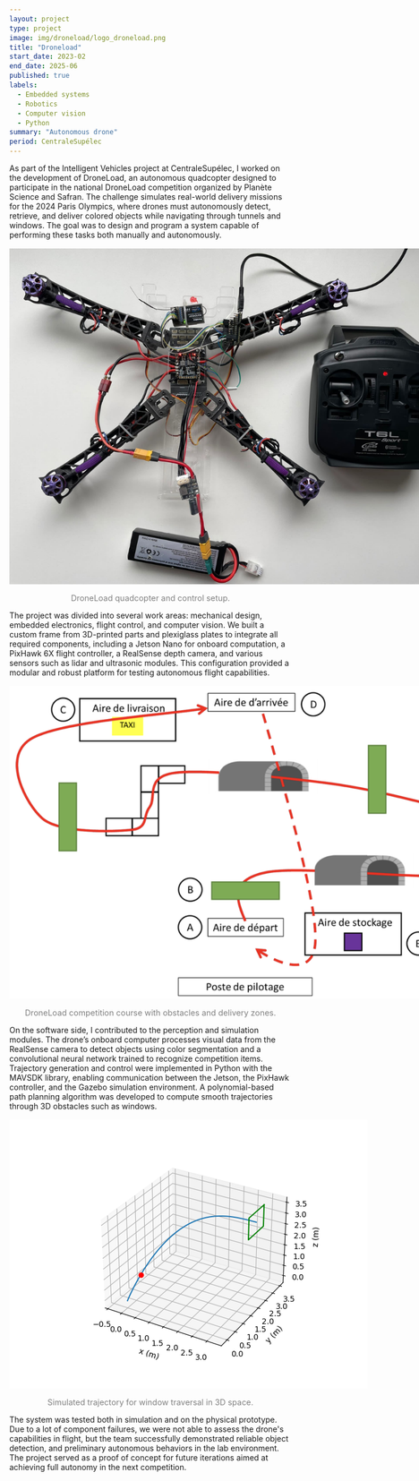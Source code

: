 ```yaml
---
layout: project
type: project
image: img/droneload/logo_droneload.png
title: "Droneload"
start_date: 2023-02
end_date: 2025-06
published: true
labels:
  - Embedded systems
  - Robotics
  - Computer vision
  - Python
summary: "Autonomous drone"
period: CentraleSupélec
---
```


<div class="container py-3">

<p>
As part of the Intelligent Vehicles project at CentraleSupélec, I worked on the development of DroneLoad, an autonomous quadcopter designed to participate in the national DroneLoad competition organized by Planète Science and Safran. 
The challenge simulates real-world delivery missions for the 2024 Paris Olympics, where drones must autonomously detect, retrieve, and deliver colored objects while navigating through tunnels and windows. 
The goal was to design and program a system capable of performing these tasks both manually and autonomously.
</p>

<p align="center">
  <img src="../img/droneload/droneload.jpg" alt="DroneLoad quadcopter and control setup" style="max-width: 800px; margin: 1rem auto; display:block;">
  <span style="font-size: 0.9rem; color: gray;">DroneLoad quadcopter and control setup.</span>

</p>

<p>
The project was divided into several work areas: mechanical design, embedded electronics, flight control, and computer vision. 
We built a custom frame from 3D-printed parts and plexiglass plates to integrate all required components, including a Jetson Nano for onboard computation, a PixHawk 6X flight controller, a RealSense depth camera, and various sensors such as lidar and ultrasonic modules. 
This configuration provided a modular and robust platform for testing autonomous flight capabilities.
</p>

<p align="center">
  <img src="../img/droneload/parcours.png" alt="DroneLoad competition course with obstacles and delivery zones" style="max-width: 900px; margin: 1rem auto; display:block;">
  <span style="font-size: 0.9rem; color: gray;">DroneLoad competition course with obstacles and delivery zones.</span>

</p>

<p>
On the software side, I contributed to the perception and simulation modules. 
The drone’s onboard computer processes visual data from the RealSense camera to detect objects using color segmentation and a convolutional neural network trained to recognize competition items. 
Trajectory generation and control were implemented in Python with the MAVSDK library, enabling communication between the Jetson, the PixHawk controller, and the Gazebo simulation environment. 
A polynomial-based path planning algorithm was developed to compute smooth trajectories through 3D obstacles such as windows.
</p>

<p align="center">
  <img src="../img/droneload/good_path.png" alt="Simulated trajectory for window traversal in 3D space" style="max-width: 700px; margin: 1rem auto; display:block;">
  <span style="font-size: 0.9rem; color: gray;">Simulated trajectory for window traversal in 3D space.</span>
</p>

<p>
The system was tested both in simulation and on the physical prototype.
Due to a lot of component failures, we were not able to assess the drone's capabilities in flight, but the team successfully demonstrated reliable object detection, and preliminary autonomous behaviors in the lab environment. 
The project served as a proof of concept for future iterations aimed at achieving full autonomy in the next competition.
</p>

</div>